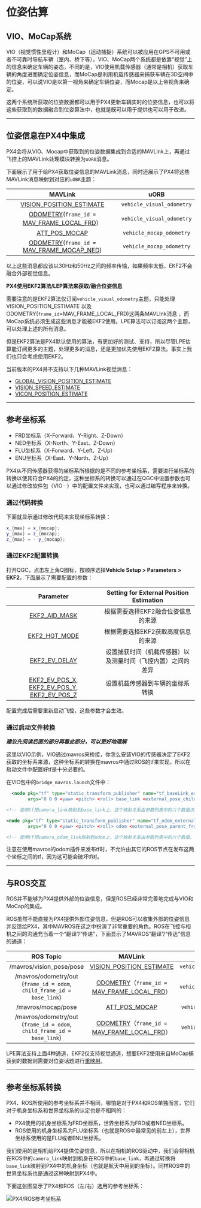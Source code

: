 # 位姿估算

## VIO、MoCap系统

VIO（视觉惯性里程计）和MoCap（运动捕捉）系统可以被应用在GPS不可用或者不可靠时导航车辆（室内、桥下等），VIO、MoCap两个系统都是依靠“视觉”上的信息来确定车辆的姿态，不同的是，VIO使用机载传感器（通常是相机）获取车辆的角度进而确定位姿信息，而MoCap是利用机载传感器来捕获车辆在3D空间中的位姿，可以说VIO是以第一视角来确定车辆位姿，而Mocap是以上帝视角来确定。

这两个系统所获取的位姿数据都可以用于PX4更新车辆实时的位姿信息，也可以将这些获取到的数据融合到位姿算法中，也就是既可以用于提供也可以用于改进。

---

## 位姿信息在PX4中集成

PX4会将从VIO、Mocap中获取到的位姿数据集成到合适的MAVLink上，再通过飞控上的MAVLink处理模块转换为```uORB```消息。

下面展示了用于给PX4获取位姿信息的MAVLink消息，同时还展示了PX4将这些MAVLink消息映射到对应的```uOBR```主题：

|                           MAVLink                            |             uORB              |
| :----------------------------------------------------------: | :---------------------------: |
| [VISION_POSITION_ESTIMATE](https://mavlink.io/en/messages/common.html#VISION_POSITION_ESTIMATE)[ ](https://mavlink.io/en/messages/common.html#VISION_POSITION_ESTIMATE) | ```vehicle_visual_odometry``` |
| [ODOMETRY](https://mavlink.io/en/messages/common.html#ODOMETRY)(`frame_id =` [MAV_FRAME_LOCAL_FRD](https://mavlink.io/en/messages/common.html#MAV_FRAME_LOCAL_FRD)） | ```vehicle_visual_odometry``` |
| [ATT_POS_MOCAP](https://mavlink.io/en/messages/common.html#ATT_POS_MOCAP) | ```vehicle_mocap_odometry```  |
| [ODOMETRY](https://mavlink.io/en/messages/common.html#ODOMETRY)(`frame_id =` [MAV_FRAME_MOCAP_NED](https://mavlink.io/en/messages/common.html#MAV_FRAME_MOCAP_NED)) | ```vehicle_mocap_odometry```  |

以上这些消息都应该以30Hz和50Hz之间的频率传输，如果频率太低，EKF2不会融合外部视觉信息。

**PX4使用EKF2算法/LEP算法来获取/融合位姿信息**

需要注意的是EKF2算法仅订阅```vehicle_visual_odometry```主题，只能处理 VISION_POSITION_ESTIMATE 以及 ODOMETRY(```frame_id```=MAV_FRAME_LOCAL_FRD)这两条MAVLInk消息 ，而MoCap系统必须生成这些消息才能被EKF2使用。LPE算法可以订阅这两个主题，可以处理上述的所有消息。

但是EKF2算法是PX4默认使用的算法，有更加好的测试、支持，所以尽管LPE估算能订阅更多的主题，处理更多的消息，还是更加优先使用EKF2算法。事实上我们也只会考虑使用EKF2。

当前版本的PX4并不支持以下几种MAVLink视觉消息：

* [GLOBAL_VISION_POSITION_ESTIMATE](https://mavlink.io/en/messages/common.html#GLOBAL_VISION_POSITION_ESTIMATE)
* [VISION_SPEED_ESTIMATE](https://mavlink.io/en/messages/common.html#VISION_SPEED_ESTIMATE)
* [VICON_POSITION_ESTIMATE](https://mavlink.io/en/messages/common.html#VICON_POSITION_ESTIMATE)

---

## 参考坐标系

* FRD坐标系（X-Forward、Y-Right、Z-Down）
* NED坐标系（X-North、Y-East、Z-Down）
* FLU坐标系（X-Forward、Y-Left、Z-Up）
* ENU坐标系（X-East、Y-North、Z-Up）

PX4从不同传感器获得的坐标系所根据的是不同的参考坐标系，需要进行坐标系的转换以使其符合PX4的约定，这种坐标系的转换可以通过在QGC中设置参数也可以通过修改软件包（VIO···）中的配置文件来实现，也可以通过编写程序来转换。

### 通过代码转换

下面就显示通过修改代码来实现坐标系转换：

```cpp
x_{mav} = x_{mocap};
y_{mav} = z_{mocap};
z_{mav} = - y_{mocap};
```

### 通过EKF2配置转换

打开QGC，点击左上角Q图标，按顺序选择**Vehicle Setup > Parameters > EKF2**，下面展示了需要配置的参数：

|                          Parameter                           |           Setting for External Position Estimation           |
| :----------------------------------------------------------: | :----------------------------------------------------------: |
| [EKF2_AID_MASK](https://docs.px4.io/main/en/advanced_config/parameter_reference.html#EKF2_AID_MASK) |              根据需要选择EKF2融合位姿信息的来源              |
| [EKF2_HGT_MODE](https://docs.px4.io/main/en/advanced_config/parameter_reference.html#EKF2_HGT_MODE) |              根据需要选择EKF2获取高度信息的来源              |
| [EKF2_EV_DELAY](https://docs.px4.io/main/en/advanced_config/parameter_reference.html#EKF2_EV_DELAY) | 设置捕获时间（机载传感器）以及测量时间（飞控内置）之间的差异 |
| [EKF2_EV_POS_X](https://docs.px4.io/main/en/advanced_config/parameter_reference.html#EKF2_EV_POS_X), [EKF2_EV_POS_Y](https://docs.px4.io/main/en/advanced_config/parameter_reference.html#EKF2_EV_POS_Y), [EKF2_EV_POS_Z](https://docs.px4.io/main/en/advanced_config/parameter_reference.html#EKF2_EV_POS_Z) |               设置机载传感器到车辆的坐标系转换               |

配置完成后需要重新启动飞控，这些参数才会生效。

### 通过启动文件转换

***建议先阅读后面的部分再看此部分，可以更好地理解***

这里以VIO示例，VIO通过mavros来桥接，你怎么安装VIO的传感器决定了EKF2获取的坐标系来源，这种坐标系的转换在mavros中通过ROS的tf来实现，所以在启动文件中配置好tf是十分必要的。

在VIO包中的`bridge_mavros.launch`文件中：

```xml
  <node pkg="tf" type="static_transform_publisher" name="tf_baseLink_externalPoseChildFrame"
        args="0 0 0 <yaw> <pitch> <roll> base_link <external_pose_child_frame> 1000"/>

<!-- 使用tf把camera_link映射到base_link上，这个映射关系由参数列表中的六个数值决定，分别代表xyz以及yaw、pitch、roll -->

<node pkg="tf" type="static_transform_publisher" name="tf_odom_externalPoseParentFrame"
        args="0 0 0 <yaw> <pitch> <roll> odom <external_pose_parent_frame> 1000"/>

<!-- 使用tf把camera_odom_link映射到odom上，这个映射关系由参数列表中的六个数值，分别代表xyz以及yaw、pitch、roll，如果camera_odom_link的z轴指向上方，则yaw、pitch、roll设为0即可 -->
```

注意在使用mavros的odom插件来发布tf时，不允许由其它的ROS节点在发布这两个坐标之间的tf，因为这可能会破坏tf树。

---

## 与ROS交互

ROS并不能够为PX4提供外部的位姿信息，但是ROS已经非常完善地完成与VIO和MoCap的集成。

ROS虽然不能直接为PX4提供外部位姿信息，但是ROS可以收集外部的位姿信息并反馈给PX4，其中MAVROS在这之中扮演了非常重要的角色。ROS在飞控与相机之间的沟通充当着一个“翻译”/“传递”，下面显示了MAVROS“翻译”/“传达”信息的通道：

|                          ROS Topic                           |                           MAVLink                            |             uORB              |
| :----------------------------------------------------------: | :----------------------------------------------------------: | :---------------------------: |
|                   /mavros/vision_pose/pose                   | [VISION_POSITION_ESTIMATE](https://mavlink.io/en/messages/common.html#VISION_POSITION_ESTIMATE)[ ](https://mavlink.io/en/messages/common.html#VISION_POSITION_ESTIMATE) | ```vehicle_visual_odometry``` |
| /mavros/odometry/out (`frame_id = odom`, `child_frame_id = base_link`) | [ODOMETRY](https://mavlink.io/en/messages/common.html#ODOMETRY)（`frame_id =` [MAV_FRAME_LOCAL_FRD](https://mavlink.io/en/messages/common.html#MAV_FRAME_LOCAL_FRD)） | ```vehicle_visual_odometry``` |
|                      /mavros/mocap/pose                      | [ATT_POS_MOCAP](https://mavlink.io/en/messages/common.html#ATT_POS_MOCAP) | ```vehicle_mocap_odometry```  |
| /mavros/odometry/out (`frame_id = odom`, `child_frame_id = base_link`) | [ODOMETRY](https://mavlink.io/en/messages/common.html#ODOMETRY)（`frame_id =` [MAV_FRAME_LOCAL_FRD](https://mavlink.io/en/messages/common.html#MAV_FRAME_LOCAL_FRD)） | ```vehicle_mocap_odometry```  |

LPE算法支持上面4种通道，EKF2仅支持视觉通道，想要EKF2使用来自MoCap捕获到的数据则需要对位姿话题进行[重映射](http://wiki.ros.org/roslaunch/XML/remap)。

---

## 参考坐标系转换

PX4、ROS所使用的参考坐标系并不相同，哪怕是对于PX4和ROS单独而言，它们对于机身坐标系和世界坐标系的认定也是不相同的：

* PX4使用的机身坐标系为FRD坐标系，世界坐标系为FRD或者NED坐标系。
* ROS使用的机身坐标系为FLU坐标系（也就是ROS中最常见的前左上），世界坐标系使用的是FLU或者ENU坐标系。

我们使用的是相机给PX4提供位姿信息，所以在相机的ROS驱动中，我们会将相机在ROS中的```camera_link```映射到机身在ROS中的```base_link```，再通过转换将`base_link`映射到PX4中的机身坐标（也就是航天中用到的坐标）。同样ROS中的世界坐标系也是通过这种映射到PX4中。

下面这张图显示了PX4和ROS（左/右）选用的参考坐标系：

![PX4/ROS参考坐标系](https://docs.px4.io/main/assets/img/ref_frames.b0d97b5d.png)